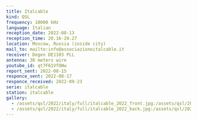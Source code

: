 ```yaml
---
title: Italcable
kind: QSL
frequency: 10000 kHz
language: Italian
reception_date: 2022-08-13
reception_time: 20.16-20.27
location: Moscow, Russia (inside city)
mail_to: mailto:info@associazioneitalcable.it
receiver: Degen DE1103 PLL
antenna: 30 meters wire
youtube_id: qt7F61VfOWw
report_sent: 2022-08-15
responce_sent: 2022-08-17
responce_received: 2022-09-23
serie: italcable
station: italcable
gallery:
  - /assets/qsl/2022/italy/full/italcable_2022_front.jpg:/assets/qsl/2022/italy/small/italcable_2022_front.jpg
  - /assets/qsl/2022/italy/full/italcable_2022_back.jpg:/assets/qsl/2022/italy/small/italcable_2022_back.jpg
---
```

